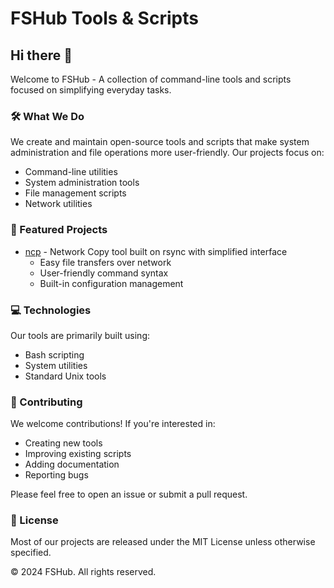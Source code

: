 # FSHub Tools & Scripts

## Hi there 👋

Welcome to FSHub - A collection of command-line tools and scripts focused on simplifying everyday tasks.

### 🛠️ What We Do

We create and maintain open-source tools and scripts that make system administration and file operations more user-friendly. Our projects focus on:

- Command-line utilities
- System administration tools
- File management scripts
- Network utilities

### 🌟 Featured Projects

- [ncp](https://github.com/fshub-major/ncp) - Network Copy tool built on rsync with simplified interface
  - Easy file transfers over network
  - User-friendly command syntax
  - Built-in configuration management

### 💻 Technologies

Our tools are primarily built using:
- Bash scripting
- System utilities
- Standard Unix tools

### 🤝 Contributing

We welcome contributions! If you're interested in:
- Creating new tools
- Improving existing scripts
- Adding documentation
- Reporting bugs

Please feel free to open an issue or submit a pull request.

### 📝 License

Most of our projects are released under the MIT License unless otherwise specified.

© 2024 FSHub. All rights reserved.

